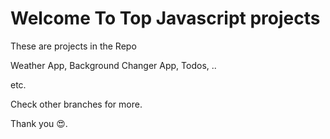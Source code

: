 # Welcome To Top Javascript projects 

These are projects in the Repo

 Weather App,
 Background Changer App,
 Todos, ..

etc.

Check other branches for more.

Thank you 😍.
